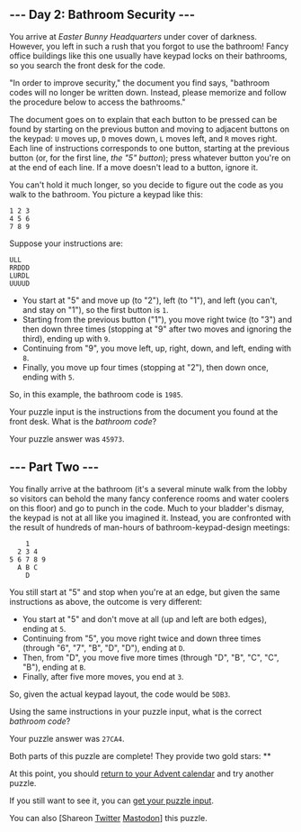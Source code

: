 
## --- Day 2: Bathroom Security ---

You arrive at *Easter Bunny Headquarters* under cover of darkness. However, you left in such a rush that you forgot to use the bathroom! Fancy office buildings like this one usually have keypad locks on their bathrooms, so you search the front desk for the code.


"In order to improve security," the document you find says, "bathroom codes will no longer be written down. Instead, please memorize and follow the procedure below to access the bathrooms."


The document goes on to explain that each button to be pressed can be found by starting on the previous button and moving to adjacent buttons on the keypad: `U` moves up, `D` moves down, `L` moves left, and `R` moves right. Each line of instructions corresponds to one button, starting at the previous button (or, for the first line, *the "5" button*); press whatever button you're on at the end of each line. If a move doesn't lead to a button, ignore it.


You can't hold it much longer, so you decide to figure out the code as you walk to the bathroom. You picture a keypad like this:



```
1 2 3
4 5 6
7 8 9

```

Suppose your instructions are:



```
ULL
RRDDD
LURDL
UUUUD

```

* You start at "5" and move up (to "2"), left (to "1"), and left (you can't, and stay on "1"), so the first button is `1`.
* Starting from the previous button ("1"), you move right twice (to "3") and then down three times (stopping at "9" after two moves and ignoring the third), ending up with `9`.
* Continuing from "9", you move left, up, right, down, and left, ending with `8`.
* Finally, you move up four times (stopping at "2"), then down once, ending with `5`.


So, in this example, the bathroom code is `1985`.


Your puzzle input is the instructions from the document you found at the front desk. What is the *bathroom code*?



Your puzzle answer was `45973`.

## --- Part Two ---

You finally arrive at the bathroom (it's a several minute walk from the lobby so visitors can behold the many fancy conference rooms and water coolers on this floor) and go to punch in the code. Much to your bladder's dismay, the keypad is not at all like you imagined it. Instead, you are confronted with the result of hundreds of man-hours of bathroom-keypad-design meetings:



```
    1
  2 3 4
5 6 7 8 9
  A B C
    D

```

You still start at "5" and stop when you're at an edge, but given the same instructions as above, the outcome is very different:


* You start at "5" and don't move at all (up and left are both edges), ending at `5`.
* Continuing from "5", you move right twice and down three times (through "6", "7", "B", "D", "D"), ending at `D`.
* Then, from "D", you move five more times (through "D", "B", "C", "C", "B"), ending at `B`.
* Finally, after five more moves, you end at `3`.


So, given the actual keypad layout, the code would be `5DB3`.


Using the same instructions in your puzzle input, what is the correct *bathroom code*?



Your puzzle answer was `27CA4`.

Both parts of this puzzle are complete! They provide two gold stars: \*\*


At this point, you should [return to your Advent calendar](/2016) and try another puzzle.


If you still want to see it, you can [get your puzzle input](2/input).


You can also [Shareon
 [Twitter](https://twitter.com/intent/tweet?text=I%27ve+completed+%22Bathroom+Security%22+%2D+Day+2+%2D+Advent+of+Code+2016&url=https%3A%2F%2Fadventofcode%2Ecom%2F2016%2Fday%2F2&related=ericwastl&hashtags=AdventOfCode)
[Mastodon](javascript:void(0);)] this puzzle.


